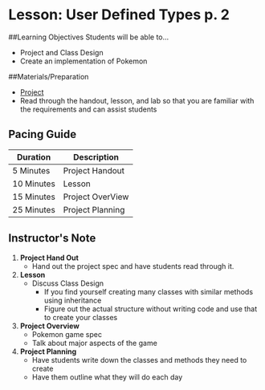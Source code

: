 # Lesson: User Defined Types p. 2

##Learning Objectives
Students will be able to... 

* Project and Class Design
* Create an implementation of Pokemon

##Materials/Preparation
* [Project]
* Read through the handout, lesson, and lab so that you are familiar with the requirements and can assist students

## Pacing Guide
| **Duration**   | **Description** |
| ---------- | ----------- |
| 5 Minutes  | Project Handout      |
| 10 Minutes | Lesson      |
| 15 Minutes | Project OverView         
| 25 Minutes | Project Planning  |

## Instructor's Note

1. **Project Hand Out**
    * Hand out the project spec and have students read through it. 
2. **Lesson**
	* Discuss Class Design
		* If you find yourself creating many classes with similar methods using inheritance 
		* Figure out the actual structure without writing code and use that to create your classes
3. **Project Overview**	
	* Pokemon game spec
	* Talk about major aspects of the game
4. **Project Planning**
	* Have students write down the classes and methods they need to create
	* Have them outline what they will do each day

  
[Project]:lab.md